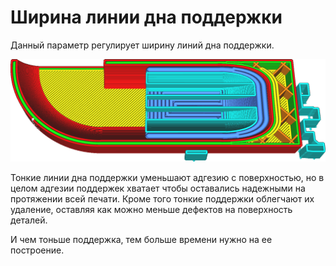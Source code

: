 Ширина линии дна поддержки
====
Данный параметр регулирует ширину линий дна поддержки.

![Дно поддержки (темно-синий) напечатан с более широкими линиями, чем остальная часть поддержки](../../../articles/images/support_bottom_line_width.png)

Тонкие линии дна поддержки уменьшают адгезию с поверхностью, но в целом адгезии поддержек хватает чтобы оставались надежными на протяжении всей печати. Кроме того тонкие поддержки облегчают их удаление, оставляя как можно меньше дефектов на поверхность деталей.

И чем тоньше поддержка, тем больше времени нужно на ее построение.
